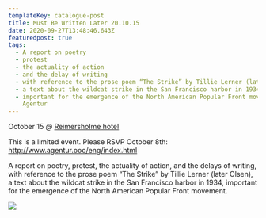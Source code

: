 ```yaml
---
templateKey: catalogue-post
title: Must Be Written Later 20.10.15
date: 2020-09-27T13:48:46.643Z
featuredpost: true
tags:
  - A report on poetry
  - protest
  - the actuality of action
  - and the delay of writing
  - with reference to the prose poem “The Strike” by Tillie Lerner (later Olsen)
  - a text about the wildcat strike in the San Francisco harbor in 1934
  - important for the emergence of the North American Popular Front movement.
    Agentur
---
```

October 15 *@* [Reimersholme hotel](https://reimersholmehotel.se/)

This is a limited event. Please RSVP October 8th: <http://www.agentur.ooo/eng/index.html>

A report on poetry, protest, the actuality of action, and the delays of writing, with reference to the prose poem “The Strike” by Tillie Lerner (later Olsen), a text about the wildcat strike in the San Francisco harbor in 1934, important for the emergence of the North American Popular Front movement.

![](/img/cp_trea1.jpg)